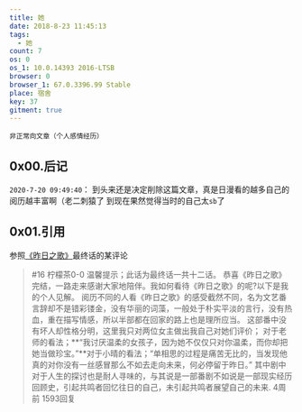 ```yaml
---
title: 她
date: 2018-8-23 11:45:13
tags:
  - 她
count: 7
os: 0
os_1: 10.0.14393 2016-LTSB
browser: 0
browser_1: 67.0.3396.99 Stable
place: 宿舍
key: 37
gitment: true
---
```

    非正常向文章（个人感情经历）
<!-- more -->
## 0x00.后记
`2020-7-20 09:49:40`：
到头来还是决定削除这篇文章，真是日漫看的越多自己的阅历越丰富啊（老二刺猿了
到现在果然觉得当时的自己太`sb`了

## 0x01.引用
参照[《昨日之歌》](https://www.biliplus.com/video/av456060394/)最终话的某评论
> #16 柠檬茶0-0
温馨提示；此话为最终话一共十二话。 恭喜《昨日之歌》完结，一路走来感谢大家地陪伴。我如何看待《昨日之歌》的呢?以下是我的个人见解。
阅历不同的人看《昨日之歌》的感受截然不同，名为文艺番言辞却不是错彩镂金，没有华丽的词藻，一般处于朴实平淡的言行，没有热血，重在描写情感，所以半部都在回家的路上也是理所应当。
这部番中没有坏人却性格分明，这里我只对两位女主做出我自己对她们评价；
对于老师的看法；**“我讨厌温柔的女孩子，因为她不仅仅只对你温柔，而你却把她当做珍宝。”**对于小晴的看法；“单相思的过程是痛苦无比的，当发现他真的对你没有一丝感冒那么不如去走向未来，何必停留于昨日。”
其中剧中对于人生的探讨也是耐人寻味的，与其说是一部番剧不如说是一部现实经历回顾史，引起共鸣者回忆往日的自己，未引起共鸣者展望自己的未来.
4周前 1593回复
